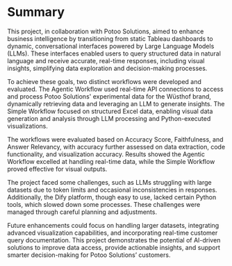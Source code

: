 # Summary

This project, in collaboration with Potoo Solutions, aimed to enhance business intelligence by transitioning from static Tableau dashboards to dynamic, conversational interfaces powered by Large Language Models (LLMs). These interfaces enabled users to query structured data in natural language and receive accurate, real-time responses, including visual insights, simplifying data exploration and decision-making processes. 

To achieve these goals, two distinct workflows were developed and evaluated. The Agentic Workflow used real-time API connections to access and process Potoo Solutions' experimental data for the Wüsthof brand, dynamically retrieving data and leveraging an LLM to generate insights. The Simple Workflow focused on structured Excel data, enabling visual data generation and analysis through LLM processing and Python-executed visualizations.

The workflows were evaluated based on Accuracy Score, Faithfulness, and Answer Relevancy, with accuracy further assessed on data extraction, code functionality, and visualization accuracy. Results showed the Agentic Workflow excelled at handling real-time data, while the Simple Workflow proved effective for visual outputs.

The project faced some challenges, such as LLMs struggling with large datasets due to token limits and occasional inconsistencies in responses. Additionally, the Dify platform, though easy to use, lacked certain Python tools, which slowed down some processes. These challenges were managed through careful planning and adjustments.

Future enhancements could focus on handling larger datasets, integrating advanced visualization capabilities, and incorporating real-time customer query documentation. This project demonstrates the potential of AI-driven solutions to improve data access, provide actionable insights, and support smarter decision-making for Potoo Solutions’ customers.


